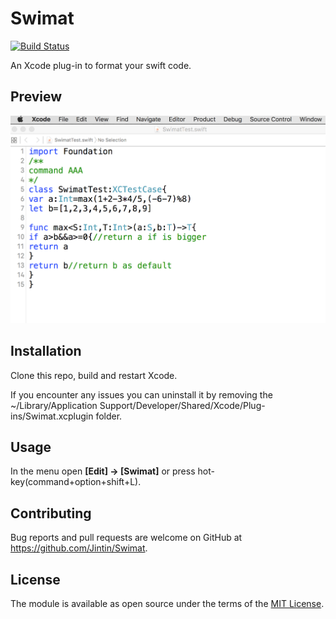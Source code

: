 # Swimat

[![Build Status](https://travis-ci.org/Jintin/Swimat.svg?branch=master)](https://travis-ci.org/Jintin/Swimat)


An Xcode plug-in to format your swift code.

## Preview

![](./README/preview.gif)

## Installation

Clone this repo, build and restart Xcode.

If you encounter any issues you can uninstall it by removing the ~/Library/Application Support/Developer/Shared/Xcode/Plug-ins/Swimat.xcplugin folder.

## Usage

In the menu open **[Edit] -> [Swimat]** or press hot-key(command+option+shift+L).

## Contributing

Bug reports and pull requests are welcome on GitHub at https://github.com/Jintin/Swimat.

## License

The module is available as open source under the terms of the [MIT License](http://opensource.org/licenses/MIT).
